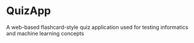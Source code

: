 # QuizApp
A web-based flashcard-style quiz application used for testing informatics and machine learning concepts
